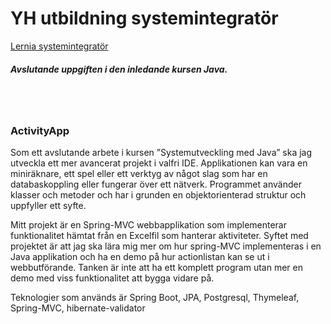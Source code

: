<H1>YH utbildning systemintegratör</h1>
<a href="https://www.lernia.se/utbildning/yrkeshogskoleutbildning/systemintegrator/">Lernia systemintegratör</a>

<h5>Avslutande uppgiften i den inledande kursen Java. </h5>

<br />
<br />
<h3>ActivityApp</h3>
<p>Som ett avslutande arbete i kursen ”Systemutveckling med Java” ska jag utveckla ett mer avancerat projekt i valfri IDE. Applikationen kan vara en miniräknare, ett spel eller ett verktyg av något slag som har en databaskoppling eller fungerar över ett nätverk. Programmet använder klasser och metoder och har i grunden en objektorienterad struktur och uppfyller ett syfte.</p>

<p>Mitt projekt är en Spring-MVC webbapplikation som implementerar funktionalitet hämtat från en Excelfil som hanterar aktiviteter. Syftet med projektet är att jag ska lära mig mer om hur spring-MVC implementeras i en Java applikation och ha en demo på hur actionlistan kan se ut i webbutförande. Tanken är inte att ha ett komplett program utan mer en demo med viss funktionalitet att bygga vidare på.</p>

<p>Teknologier som används är Spring Boot, JPA, Postgresql, Thymeleaf, Spring-MVC, hibernate-validator</p>
